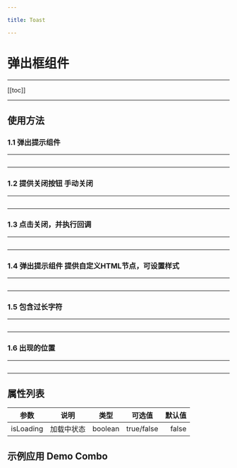 ```yaml
---

title: Toast

---
```


# 弹出框组件

---

[[toc]]

---

## 使用方法

### 1.1 弹出提示组件

---

<ClientOnly>

<toast-click></toast-click>

</ClientOnly>

```vue

```

---

### 1.2 提供关闭按钮 手动关闭

---

<ClientOnly>

</ClientOnly>

```vue

```

---

### 1.3 点击关闭，并执行回调

---

<ClientOnly>

</ClientOnly>

```vue

```

---

### 1.4 弹出提示组件 提供自定义HTML节点，可设置样式

---

<ClientOnly>

</ClientOnly>

```vue

```

---

### 1.5 包含过长字符

---

<ClientOnly>

</ClientOnly>

```vue

```

---

### 1.6 出现的位置

---

<ClientOnly>

</ClientOnly>

```vue

```

---

## 属性列表


| 参数      |    说明    |  类型  |   可选值   | 默认值 |
| ----------- | :----------: | :-------: | :----------: | -------: |
| isLoading | 加载中状态 | boolean | true/false |  false |

## 示例应用 Demo Combo
